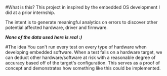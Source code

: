 #What is this?
This project in inspired by the embedded OS development I did at a prior internship.

The intent is to generate meaningful analytics on errors to discover other potential affected hardware, driver and firmware.

***None of the data used here is real :)***

#The idea
You can't run every test on every type of hardware when developing embedded software. When a test fails on a hardware target, we can deduct other hardware/software at risk with a reasonable degree of accuracy based off of the target's configuration. This serves as a proof of concept and demonstrates how something like this could be implemented.  
